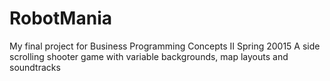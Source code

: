 # RobotMania
My final project for Business Programming Concepts II Spring 20015
A side scrolling shooter game with variable backgrounds, map layouts and soundtracks
